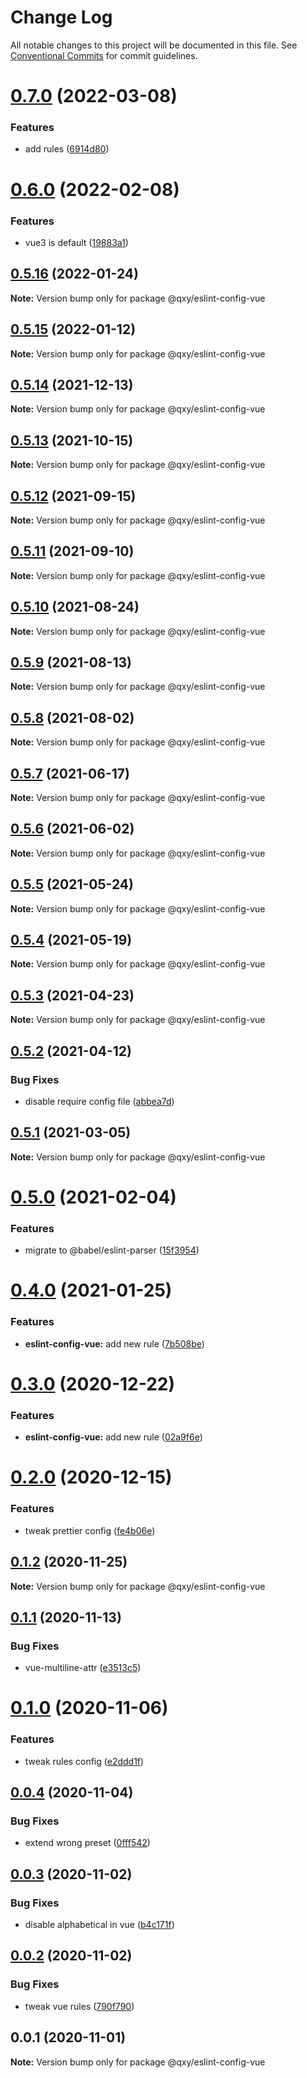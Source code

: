 # Change Log

All notable changes to this project will be documented in this file.
See [Conventional Commits](https://conventionalcommits.org) for commit guidelines.

# [0.7.0](https://github.com/qxy-fe/configs/compare/@qxy/eslint-config-vue@0.6.0...@qxy/eslint-config-vue@0.7.0) (2022-03-08)


### Features

* add rules ([6914d80](https://github.com/qxy-fe/configs/commit/6914d80f8d4bbf45c65be1f9c6d837a8ce3ae0ed))





# [0.6.0](https://github.com/qxy-fe/configs/compare/@qxy/eslint-config-vue@0.5.16...@qxy/eslint-config-vue@0.6.0) (2022-02-08)


### Features

* vue3 is default ([19883a1](https://github.com/qxy-fe/configs/commit/19883a1ae7fb35ba9df42f442aaa387252e46996))





## [0.5.16](https://github.com/qxy-fe/configs/compare/@qxy/eslint-config-vue@0.5.15...@qxy/eslint-config-vue@0.5.16) (2022-01-24)

**Note:** Version bump only for package @qxy/eslint-config-vue





## [0.5.15](https://github.com/qxy-fe/configs/compare/@qxy/eslint-config-vue@0.5.14...@qxy/eslint-config-vue@0.5.15) (2022-01-12)

**Note:** Version bump only for package @qxy/eslint-config-vue





## [0.5.14](https://github.com/qxy-fe/configs/compare/@qxy/eslint-config-vue@0.5.13...@qxy/eslint-config-vue@0.5.14) (2021-12-13)

**Note:** Version bump only for package @qxy/eslint-config-vue





## [0.5.13](https://github.com/qxy-fe/configs/compare/@qxy/eslint-config-vue@0.5.12...@qxy/eslint-config-vue@0.5.13) (2021-10-15)

**Note:** Version bump only for package @qxy/eslint-config-vue





## [0.5.12](https://github.com/qxy-fe/configs/compare/@qxy/eslint-config-vue@0.5.11...@qxy/eslint-config-vue@0.5.12) (2021-09-15)

**Note:** Version bump only for package @qxy/eslint-config-vue





## [0.5.11](https://github.com/qxy-fe/configs/compare/@qxy/eslint-config-vue@0.5.10...@qxy/eslint-config-vue@0.5.11) (2021-09-10)

**Note:** Version bump only for package @qxy/eslint-config-vue





## [0.5.10](https://github.com/qxy-fe/configs/compare/@qxy/eslint-config-vue@0.5.9...@qxy/eslint-config-vue@0.5.10) (2021-08-24)

**Note:** Version bump only for package @qxy/eslint-config-vue





## [0.5.9](https://github.com/qxy-fe/configs/compare/@qxy/eslint-config-vue@0.5.8...@qxy/eslint-config-vue@0.5.9) (2021-08-13)

**Note:** Version bump only for package @qxy/eslint-config-vue





## [0.5.8](https://github.com/qxy-fe/configs/compare/@qxy/eslint-config-vue@0.5.7...@qxy/eslint-config-vue@0.5.8) (2021-08-02)

**Note:** Version bump only for package @qxy/eslint-config-vue

## [0.5.7](https://github.com/qxy-fe/configs/compare/@qxy/eslint-config-vue@0.5.6...@qxy/eslint-config-vue@0.5.7) (2021-06-17)

**Note:** Version bump only for package @qxy/eslint-config-vue

## [0.5.6](https://github.com/qxy-fe/configs/compare/@qxy/eslint-config-vue@0.5.5...@qxy/eslint-config-vue@0.5.6) (2021-06-02)

**Note:** Version bump only for package @qxy/eslint-config-vue

## [0.5.5](https://github.com/qxy-fe/configs/compare/@qxy/eslint-config-vue@0.5.4...@qxy/eslint-config-vue@0.5.5) (2021-05-24)

**Note:** Version bump only for package @qxy/eslint-config-vue

## [0.5.4](https://github.com/qxy-fe/configs/compare/@qxy/eslint-config-vue@0.5.3...@qxy/eslint-config-vue@0.5.4) (2021-05-19)

**Note:** Version bump only for package @qxy/eslint-config-vue

## [0.5.3](https://github.com/qxy-fe/configs/compare/@qxy/eslint-config-vue@0.5.2...@qxy/eslint-config-vue@0.5.3) (2021-04-23)

**Note:** Version bump only for package @qxy/eslint-config-vue

## [0.5.2](https://github.com/qxy-fe/configs/compare/@qxy/eslint-config-vue@0.5.1...@qxy/eslint-config-vue@0.5.2) (2021-04-12)

### Bug Fixes

-   disable require config file ([abbea7d](https://github.com/qxy-fe/configs/commit/abbea7d5f750696f122be4a5e81a0b7ee23661e5))

## [0.5.1](https://github.com/qxy-fe/configs/compare/@qxy/eslint-config-vue@0.5.0...@qxy/eslint-config-vue@0.5.1) (2021-03-05)

**Note:** Version bump only for package @qxy/eslint-config-vue

# [0.5.0](https://github.com/qxy-fe/configs/compare/@qxy/eslint-config-vue@0.4.0...@qxy/eslint-config-vue@0.5.0) (2021-02-04)

### Features

-   migrate to @babel/eslint-parser ([15f3954](https://github.com/qxy-fe/configs/commit/15f3954605cd5d863e3e8516e4132fd07639f11a))

# [0.4.0](https://github.com/qxy-fe/configs/compare/@qxy/eslint-config-vue@0.3.0...@qxy/eslint-config-vue@0.4.0) (2021-01-25)

### Features

-   **eslint-config-vue:** add new rule ([7b508be](https://github.com/qxy-fe/configs/commit/7b508bebf249ca3c48ae9f371e7ed75e19d3cae6))

# [0.3.0](https://github.com/qxy-fe/configs/compare/@qxy/eslint-config-vue@0.2.0...@qxy/eslint-config-vue@0.3.0) (2020-12-22)

### Features

-   **eslint-config-vue:** add new rule ([02a9f6e](https://github.com/qxy-fe/configs/commit/02a9f6ecb5f783e2bf8c61ee4093d022a70cf0d6))

# [0.2.0](https://github.com/qxy-fe/configs/compare/@qxy/eslint-config-vue@0.1.2...@qxy/eslint-config-vue@0.2.0) (2020-12-15)

### Features

-   tweak prettier config ([fe4b06e](https://github.com/qxy-fe/configs/commit/fe4b06e8214e4c0f933f3f1283a2b0bdc046e991))

## [0.1.2](https://github.com/qxy-fe/configs/compare/@qxy/eslint-config-vue@0.1.1...@qxy/eslint-config-vue@0.1.2) (2020-11-25)

**Note:** Version bump only for package @qxy/eslint-config-vue

## [0.1.1](https://github.com/qxy-fe/configs/compare/@qxy/eslint-config-vue@0.1.0...@qxy/eslint-config-vue@0.1.1) (2020-11-13)

### Bug Fixes

-   vue-multiline-attr ([e3513c5](https://github.com/qxy-fe/configs/commit/e3513c5617433eeef3c436b481c740f0683a805c))

# [0.1.0](https://github.com/qxy-fe/configs/compare/@qxy/eslint-config-vue@0.0.4...@qxy/eslint-config-vue@0.1.0) (2020-11-06)

### Features

-   tweak rules config ([e2ddd1f](https://github.com/qxy-fe/configs/commit/e2ddd1f14cb9e2774f5c439a1f98af7ad868ce0f))

## [0.0.4](https://github.com/qxy-fe/configs/compare/@qxy/eslint-config-vue@0.0.3...@qxy/eslint-config-vue@0.0.4) (2020-11-04)

### Bug Fixes

-   extend wrong preset ([0fff542](https://github.com/qxy-fe/configs/commit/0fff542f9d54e85ae76b53faf43c30aa6639fed1))

## [0.0.3](https://github.com/qxy-fe/configs/compare/@qxy/eslint-config-vue@0.0.2...@qxy/eslint-config-vue@0.0.3) (2020-11-02)

### Bug Fixes

-   disable alphabetical in vue ([b4c171f](https://github.com/qxy-fe/configs/commit/b4c171fdbb3079700b26ce4af5c11070eb78c2e2))

## [0.0.2](https://github.com/qxy-fe/configs/compare/@qxy/eslint-config-vue@0.0.1...@qxy/eslint-config-vue@0.0.2) (2020-11-02)

### Bug Fixes

-   tweak vue rules ([790f790](https://github.com/qxy-fe/configs/commit/790f790cce1442ba96a345eefd5f25655a0fbb3f))

## 0.0.1 (2020-11-01)

**Note:** Version bump only for package @qxy/eslint-config-vue
